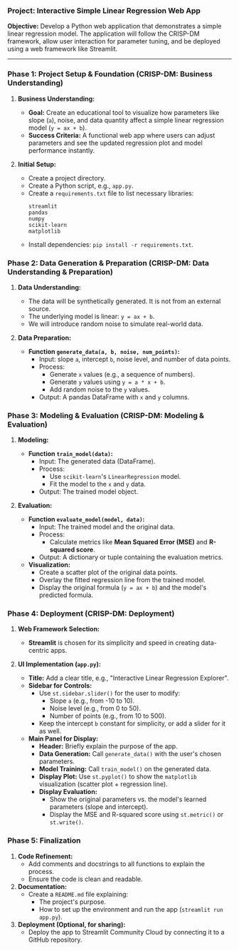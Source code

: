 ### Project: Interactive Simple Linear Regression Web App

**Objective:** Develop a Python web application that demonstrates a simple linear regression model. The application will follow the CRISP-DM framework, allow user interaction for parameter tuning, and be deployed using a web framework like Streamlit.

---

### Phase 1: Project Setup & Foundation (CRISP-DM: Business Understanding)

1.  **Business Understanding:**
    *   **Goal:** Create an educational tool to visualize how parameters like slope (`a`), noise, and data quantity affect a simple linear regression model (`y = ax + b`).
    *   **Success Criteria:** A functional web app where users can adjust parameters and see the updated regression plot and model performance instantly.

2.  **Initial Setup:**
    *   Create a project directory.
    *   Create a Python script, e.g., `app.py`.
    *   Create a `requirements.txt` file to list necessary libraries:
        ```
        streamlit
        pandas
        numpy
        scikit-learn
        matplotlib
        ```
    *   Install dependencies: `pip install -r requirements.txt`.

### Phase 2: Data Generation & Preparation (CRISP-DM: Data Understanding & Preparation)

1.  **Data Understanding:**
    *   The data will be synthetically generated. It is not from an external source.
    *   The underlying model is linear: `y = ax + b`.
    *   We will introduce random noise to simulate real-world data.

2.  **Data Preparation:**
    *   **Function `generate_data(a, b, noise, num_points)`:**
        *   Input: slope `a`, intercept `b`, noise level, and number of data points.
        *   Process:
            *   Generate `x` values (e.g., a sequence of numbers).
            *   Generate `y` values using `y = a * x + b`.
            *   Add random noise to the `y` values.
        *   Output: A pandas DataFrame with `x` and `y` columns.

### Phase 3: Modeling & Evaluation (CRISP-DM: Modeling & Evaluation)

1.  **Modeling:**
    *   **Function `train_model(data)`:**
        *   Input: The generated data (DataFrame).
        *   Process:
            *   Use `scikit-learn`'s `LinearRegression` model.
            *   Fit the model to the `x` and `y` data.
        *   Output: The trained model object.

2.  **Evaluation:**
    *   **Function `evaluate_model(model, data)`:**
        *   Input: The trained model and the original data.
        *   Process:
            *   Calculate metrics like **Mean Squared Error (MSE)** and **R-squared score**.
        *   Output: A dictionary or tuple containing the evaluation metrics.
    *   **Visualization:**
        *   Create a scatter plot of the original data points.
        *   Overlay the fitted regression line from the trained model.
        *   Display the original formula (`y = ax + b`) and the model's predicted formula.

### Phase 4: Deployment (CRISP-DM: Deployment)

1.  **Web Framework Selection:**
    *   **Streamlit** is chosen for its simplicity and speed in creating data-centric apps.

2.  **UI Implementation (`app.py`):**
    *   **Title:** Add a clear title, e.g., "Interactive Linear Regression Explorer".
    *   **Sidebar for Controls:**
        *   Use `st.sidebar.slider()` for the user to modify:
            *   Slope `a` (e.g., from -10 to 10).
            *   Noise level (e.g., from 0 to 50).
            *   Number of points (e.g., from 10 to 500).
        *   Keep the intercept `b` constant for simplicity, or add a slider for it as well.
    *   **Main Panel for Display:**
        *   **Header:** Briefly explain the purpose of the app.
        *   **Data Generation:** Call `generate_data()` with the user's chosen parameters.
        *   **Model Training:** Call `train_model()` on the generated data.
        *   **Display Plot:** Use `st.pyplot()` to show the `matplotlib` visualization (scatter plot + regression line).
        *   **Display Evaluation:**
            *   Show the original parameters vs. the model's learned parameters (slope and intercept).
            *   Display the MSE and R-squared score using `st.metric()` or `st.write()`.

### Phase 5: Finalization

1.  **Code Refinement:**
    *   Add comments and docstrings to all functions to explain the process.
    *   Ensure the code is clean and readable.
2.  **Documentation:**
    *   Create a `README.md` file explaining:
        *   The project's purpose.
        *   How to set up the environment and run the app (`streamlit run app.py`).
3.  **Deployment (Optional, for sharing):**
    *   Deploy the app to Streamlit Community Cloud by connecting it to a GitHub repository.